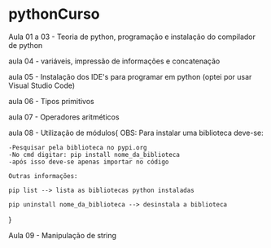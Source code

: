# pythonCurso

Aula 01 a 03 - Teoria de python, programação e instalação do compilador de python

aula 04 - variáveis, impressão de informações e concatenação

aula 05 - Instalação dos IDE's para programar em python (optei por usar Visual Studio Code)

aula 06 - Tipos primitivos

aula 07 - Operadores aritméticos 

aula 08 - Utilização de módulos{
    OBS: Para instalar uma biblioteca deve-se:

    -Pesquisar pela biblioteca no pypi.org
    -No cmd digitar: pip install nome_da_biblioteca
    -após isso deve-se apenas importar no código

    Outras informações: 

    pip list --> lista as bibliotecas python instaladas

    pip uninstall nome_da_biblioteca --> desinstala a biblioteca
}

Aula 09 - Manipulação de string

